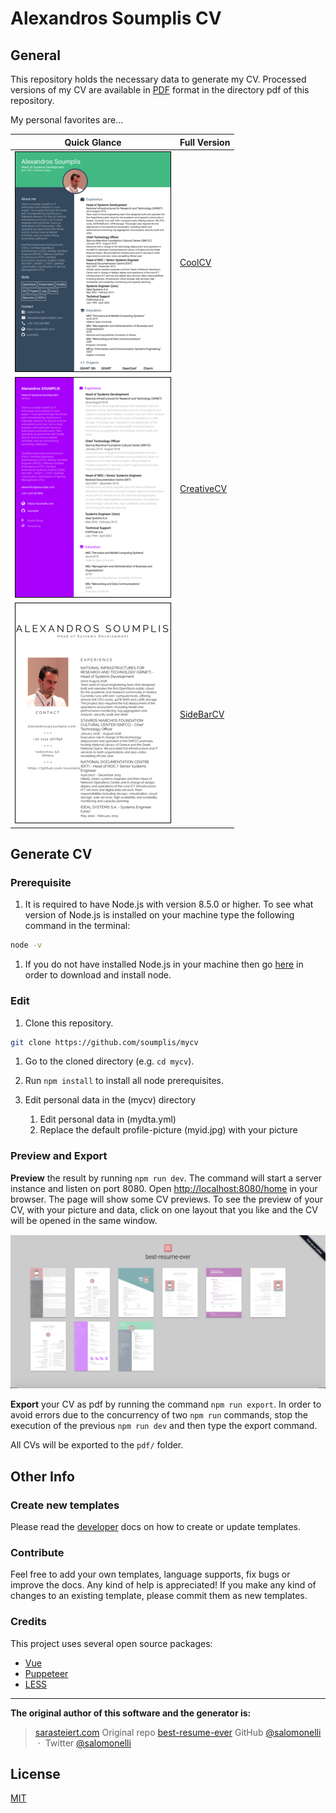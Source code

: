 # Alexandros Soumplis CV

## General

This repository holds the necessary data to generate my CV. Processed versions of my CV are available in [PDF](https://en.wikipedia.org/wiki/PDF) format in the directory pdf of this repository. 

My personal favorites are...

| Quick Glance | Full Version |
|--------------|--------------|
| ![Cool.pdf](pdf/cool.png) | [CoolCV](pdf/cool.pdf) |
| ![Creative.pdf](pdf/creative.png) | [CreativeCV](pdf/creative.pdf) |
| ![SideBar.pdf](pdf/side-bar.png) | [SideBarCV](pdf/side-bar.pdf) |


## Generate CV

### Prerequisite

1. It is required to have Node.js with version 8.5.0 or higher. To see what version of Node.js is installed on your machine type the following command in the terminal:

```bash
node -v
```

1. If you do not have installed Node.js in your machine then go [here](https://nodejs.org/en/download/) in order to download and install node.

### Edit

1. Clone this repository.

```bash
git clone https://github.com/soumplis/mycv
```

1. Go to the cloned directory (e.g. `cd mycv`).

1. Run `npm install` to install all node prerequisites.

1. Edit personal data in the (mycv) directory
   1. Edit personal data in (mydta.yml)
   1. Replace the default profile-picture (myid.jpg) with your picture

### Preview and Export

**Preview** the result by running `npm run dev`. The command will start a server instance and listen on port 8080. Open [http://localhost:8080/home](http://localhost:8080/home) in your browser. The page will show some CV previews. To see the preview of your CV, with your picture and data, click on one layout that you like and the CV will be opened in the same window.

![CV Previews](readme-images/resumePreviews.png)

**Export** your CV as pdf by running the command `npm run export`. In order to avoid errors due to the concurrency of two `npm run` commands, stop the execution of the previous `npm run dev` and then type the export command.

All CVs will be exported to the `pdf/` folder.

## Other Info

### Create new templates

Please read the [developer](DEVELOPER.md) docs</a> on how to create or update templates.

### Contribute

Feel free to add your own templates, language supports, fix bugs or improve the docs. Any kind of help is appreciated! If you make any kind of changes to an existing template, please commit them as new templates.

### Credits

This project uses several open source packages:

- [Vue](https://github.com/vuejs/vue)
- [Puppeteer](https://github.com/GoogleChrome/puppeteer)
- [LESS](https://github.com/less/less.js)

---
__The original author of this software and the generator is:__

> [sarasteiert.com](https://www.sarasteiert.com)
> Original repo [best-resume-ever](https://github.com/salomonelli/best-resume-ever/)
> GitHub [@salomonelli](https://github.com/salomonelli) &nbsp;&middot;&nbsp;
> Twitter [@salomonelli](https://twitter.com/salomonelli)

## License

[MIT](https://github.com/soumplis/mycv/blob/master/LICENCE.md)
